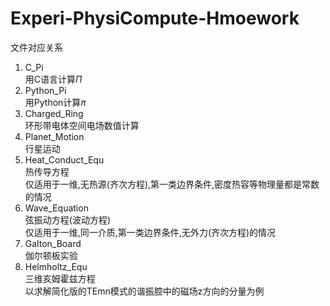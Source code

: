# Experi-PhysiCompute-Hmoework
文件对应关系
1. C_Pi
   <br>用C语言计算$\Pi$
2. Python_Pi
   <br>用Python计算$\pi$
3. Charged_Ring
   <br>环形带电体空间电场数值计算
4. Planet_Motion
   <br>行星运动
5. Heat_Conduct_Equ
   <br>热传导方程
   <br>仅适用于一维,无热源(齐次方程),第一类边界条件,密度热容等物理量都是常数的情况
6. Wave_Equation
   <br>弦振动方程(波动方程)
   <br>仅适用于一维,同一介质,第一类边界条件,无外力(齐次方程)的情况
7. Galton_Board
   <br>伽尔顿板实验
8. Helmholtz_Equ
   <br>三维亥姆霍兹方程
   <br>以求解简化版的TEmn模式的谐振腔中的磁场z方向的分量为例
